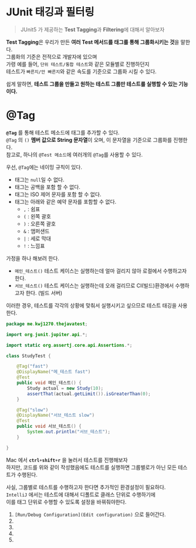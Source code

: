 # JUnit 태깅과 필터링   
> JUnit5 가 제공하는 **Test Tagging**과 **Filtering**에 대해서 알아보자   
    
**Test Tagging**은 우리가 만든 **여러 Test 메서드를 태그를 통해 그룹화시키는 것**을 말한다.  
그룹화의 기준은 전적으로 개발자에 있으며   
가령 예를 들어, `단위 테스트/통합 테스트`와 같은 모듈별로 진행하던지      
테스트가 `빠른지/안 빠른지`와 같은 속도를 기준으로 그룹화 시킬 수 있다.     
         
쉽게 말하면, **테스트 그룹을 만들고 원하는 테스트 그룹만 테스트를 실행할 수 있는 기능이다.**            
   
# @Tag        
**`@Tag`** 를 통해 테스트 메소드에 태그를 추가할 수 있다.        
`@Tag` 의 `()` **멤버 값으로 String 문자열**이 오며, 이 문자열을 기준으로 그룹화를 진행한다.        
참고로, 하나의 `@Test 메소드`에 여러개의 `@Tag`를 사용할 수 있다.           
       
우선, `@Tag`에는 네이밍 규칙이 있다.  
* 태그는 `null`일 수 없다.
* 태그는 공백을 포함 할 수 없다.
* 태그는 ISO 제어 문자를 포함 할 수 없다.    
* 태그는 아래와 같은 예약 문자를 포함할 수 없다.     
  * `,` : 쉼표   
  * `(` : 왼쪽 괄호   
  * `)` : 오른쪽 괄호  
  * `&` : 앰퍼샌드     
  * `|` : 세로 막대    
  * `!` : 느낌표    
    
    
가정을 하나 해보려 한다.          
   
* `메인_테스트()` 테스트 케이스는 실행하는데 얼마 걸리지 않아 로컬에서 수행하고자 한다.      
* `서브_테스트()` 테스트 케이스는 실행하는데 오래 걸리므로 CI(빌드)환경에서 수행하고자 한다. (빌드 서버)   
           
이러한 경우, 테스트를 각각의 상황에 맞춰서 실행시키고 싶으므로 테스트 태깅을 사용한다.   
    
```java
package me.kwj1270.thejavatest;

import org.junit.jupiter.api.*;

import static org.assertj.core.api.Assertions.*;

class StudyTest {

    @Tag("fast")
    @DisplayName("메_테스트 fast")
    @Test
    public void 메인_테스트() {
        Study actual = new Study(10);
        assertThat(actual.getLimit()).isGreaterThan(0);
    }

    @Tag("slow")
    @DisplayName("서브_테스트 slow")
    @Test
    public void 서브_테스트() {
        System.out.println("서브_테스트");
    }

}
```
Mac 에서 **`ctrl`**`+`**`shift`**`+`**`r`** 을 눌러서 테스트를 진행해보자             
하지만, 코드를 위와 같이 작성했음에도 테스트를 실행하면 그룹별로가 아닌 모든 테스트가 수행된다.         
       
사실, 그룹별로 테스트를 수행하고자 한다면 추가적인 환경설정이 필요하다.     
`IntelliJ` 에서는 테스트에 대해서 디폴트로 클래스 단위로 수행하기에          
이를 태그 단위로 수행할 수 있도록 설정을 바꿔줘야한다.       
   


1. `[Run/Debug Configuration](Edit configuration)` 으로 들어간다. 
2. 
3.
4.
5.





